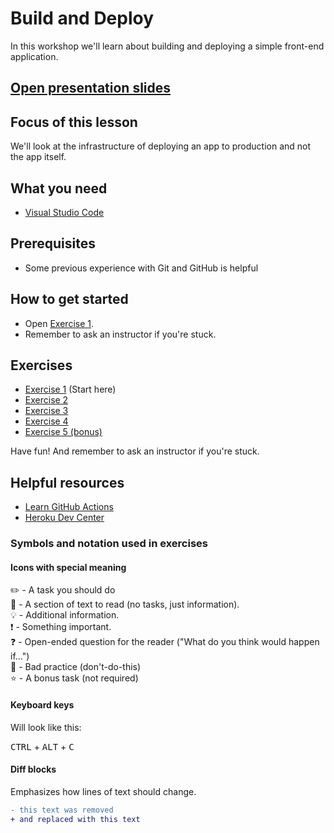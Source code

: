 # Build and Deploy

In this workshop we'll learn about building and deploying a simple front-end application.

## [Open presentation slides](https://docs.google.com/presentation/d/1JctjIoqye6FUOaRBHAT3rs3_ZM3Pq7VUACKUnNvklYA/edit?usp=sharing)

## Focus of this lesson

We'll look at the infrastructure of deploying an app to production and not the app itself.

## What you need

* [Visual Studio Code](https://code.visualstudio.com)

## Prerequisites

* Some previous experience with Git and GitHub is helpful

## How to get started

* Open [Exercise 1](./exercise-1/README.md/).
* Remember to ask an instructor if you're stuck.

## Exercises

* [Exercise 1](./exercise-1/README.md) (Start here)
* [Exercise 2](./exercise-2/README.md)
* [Exercise 3](./exercise-3/README.md)
* [Exercise 4](./exercise-4/README.md)
* [Exercise 5 (bonus)](./exercise-5/README.md)

Have fun! And remember to ask an instructor if you're stuck.

## Helpful resources

* [Learn GitHub Actions](https://docs.github.com/en/actions/learn-github-actions)
* [Heroku Dev Center](https://devcenter.heroku.com/)

### Symbols and notation used in exercises

#### Icons with special meaning

:pencil2: - A task you should do  
:book: - A section of text to read (no tasks, just information).  
:bulb: - Additional information.  
:exclamation: - Something important.  
:question: - Open-ended question for the reader ("What do you think would happen if...")  
:poop: - Bad practice (don't-do-this)  
:star: - A bonus task (not required)  

#### Keyboard keys

Will look like this:

<kbd>CTRL</kbd> + <kbd>ALT</kbd> + <kbd>C</kbd>

#### Diff blocks

Emphasizes how lines of text should change.

```diff
- this text was removed
+ and replaced with this text
```
